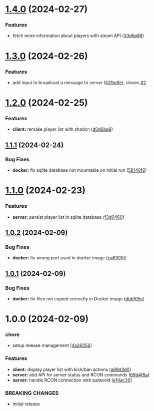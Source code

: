 # [1.4.0](https://github.com/na-ji/palworld-admin/compare/v1.3.0...v1.4.0) (2024-02-27)


### Features

* fetch more information about players with steam API ([33d6a88](https://github.com/na-ji/palworld-admin/commit/33d6a8836415c06f47a8187e0c8b1ec4911b3eef))

# [1.3.0](https://github.com/na-ji/palworld-admin/compare/v1.2.0...v1.3.0) (2024-02-26)


### Features

* add input to broadcast a message to server ([531bdfe](https://github.com/na-ji/palworld-admin/commit/531bdfec72dc6ce5875dbab8ea84f037aa5718fe)), closes [#2](https://github.com/na-ji/palworld-admin/issues/2)

# [1.2.0](https://github.com/na-ji/palworld-admin/compare/v1.1.1...v1.2.0) (2024-02-25)


### Features

* **client:** remake player list with shadcn ([d0d6be9](https://github.com/na-ji/palworld-admin/commit/d0d6be970f87d3e9b18e753ddc772ba17b0cd08b))

## [1.1.1](https://github.com/na-ji/palworld-admin/compare/v1.1.0...v1.1.1) (2024-02-24)


### Bug Fixes

* **docker:** fix sqlite database not mountable on initial run ([58140f2](https://github.com/na-ji/palworld-admin/commit/58140f27f9c1d74ec2e38966a968aecb87db0ede))

# [1.1.0](https://github.com/na-ji/palworld-admin/compare/v1.0.2...v1.1.0) (2024-02-23)


### Features

* **server:** persist player list in sqlite database ([f3d0460](https://github.com/na-ji/palworld-admin/commit/f3d0460688d25a5d486e547351ea6ad320377e33))

## [1.0.2](https://github.com/na-ji/palworld-admin/compare/v1.0.1...v1.0.2) (2024-02-09)


### Bug Fixes

* **docker:** fix wrong port used in docker image ([ca6305f](https://github.com/na-ji/palworld-admin/commit/ca6305f9ed245edc27ea5db9fa33f09f5693ca64))

## [1.0.1](https://github.com/na-ji/palworld-admin/compare/v1.0.0...v1.0.1) (2024-02-09)


### Bug Fixes

* **docker:** fix files not copied correctly in Docker image ([dbb105c](https://github.com/na-ji/palworld-admin/commit/dbb105c672e09a2e0c93b709f3a295f04c206044))

# 1.0.0 (2024-02-09)


### chore

* setup release management ([4a26056](https://github.com/na-ji/palworld-admin/commit/4a260562f366d359289d0d9c47271cc49738adaa))


### Features

* **client:** display player list with kick/ban actions ([a89d3d0](https://github.com/na-ji/palworld-admin/commit/a89d3d06088ac526505970362e6e29eff45da56b))
* **server:** add API for server status and RCON commands ([69d4f8a](https://github.com/na-ji/palworld-admin/commit/69d4f8a32b2eff67dcbd5ec368787a072c9625bc))
* **server:** handle RCON connection with palworld ([e14ac30](https://github.com/na-ji/palworld-admin/commit/e14ac30206f912f3514a08dadd20c9b86e0b601a))


### BREAKING CHANGES

* Initial release
